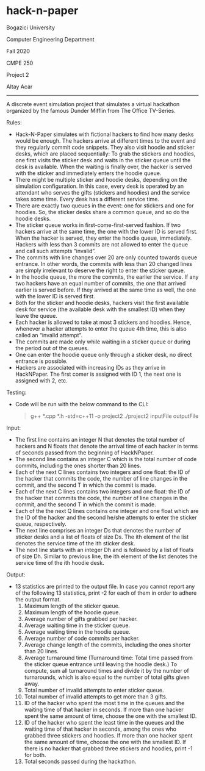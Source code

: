 # hack-n-paper

Bogazici University

Computer Engineering Department

Fall 2020

CMPE 250

Project 2

Altay Acar

***

A discrete event simulation project that simulates a virtual hackathon organized by the famous Dunder Mifflin from The Office TV-Series.

Rules:
- Hack-N-Paper simulates with fictional hackers to find how many desks would be enough. The hackers arrive at different times to the event and they regularly commit code snippets. They also visit hoodie and sticker desks, which are placed sequentially: To grab the stickers and hoodies, one first visits the sticker desk and waits in the sticker queue until the desk is available. When the waiting is finally over, the hacker is served with the sticker and immediately enters the hoodie queue.
- There might be multiple sticker and hoodie desks, depending on the simulation configuration. In this case, every desk is operated by an attendant who serves the gifts (stickers and hoodies) and the service takes some time. Every desk has a different service time.
- There are exactly two queues in the event: one for stickers and one for hoodies. So, the sticker desks share a common queue, and so do the hoodie desks.
- The sticker queue works in first-come-first-served fashion. If two hackers arrive at the same time, the one with the lower ID is served first. When the hacker is served, they enter the hoodie queue, immediately. Hackers with less than 3 commits are not allowed to enter the queue and call such attempts “invalid”.
- The commits with line changes over 20 are only counted towards queue entrance. In other words, the commits with less than 20 changed lines are simply irrelevant to deserve the right to enter the sticker queue.
- In the hoodie queue, the more the commits, the earlier the service. If any two hackers have an equal number of commits, the one that arrived earlier is served before. If they arrived at the same time as well, the one with the lower ID is served first.
- Both for the sticker and hoodie desks, hackers visit the first available desk for service (the available desk with the smallest ID) when they leave the queue.
- Each hacker is allowed to take at most 3 stickers and hoodies. Hence, whenever a hacker attempts to enter the queue 4th time, this is also called an “invalid attempt”.
- The commits are made only while waiting in a sticker queue or during the period out of the queues.
- One can enter the hoodie queue only through a sticker desk, no direct entrance is possible.
- Hackers are associated with increasing IDs as they arrive in HackNPaper. The first comer is assigned with ID 1, the next one is assigned with 2, etc.

Testing:
- Code will be run with the below command to the CLI:
  > g++ *.cpp *.h -std=c++11 -o project2
  > ./project2 inputFile outputFile

Input:
- The first line contains an integer N that denotes the total number of hackers and N floats that denote the arrival time of each hacker in terms of seconds passed from the beginning of HackNPaper.
- The second line contains an integer C which is the total number of code commits, including the ones shorter than 20 lines.
- Each of the next C lines contains two integers and one float: the ID of the hacker that commits the code, the number of line changes in the commit, and the second T in which the commit is made.
- Each of the next C lines contains two integers and one float: the ID of the hacker that commits the code, the number of line changes in the commit, and the second T in which the commit is made.
- Each of the the next Q lines contains one integer and one float which are the ID of the hacker and the second he/she attempts to enter the sticker queue, respectively.
- The next line comprises an integer Ds that denotes the number of sticker desks and a list of floats of size Ds. The ith element of the list denotes the service time of the ith sticker desk.
- The next line starts with an integer Dh and is followed by a list of floats of size Dh. Similar to previous line, the ith element of the list denotes the service time of the ith hoodie desk.

Output:
- 13 statistics are printed to the output file. In case you cannot report any of the following 13 statistics, print -2 for each of them in order to adhere the output format.
  1. Maximum length of the sticker queue.
  2. Maximum length of the hoodie queue.
  3. Average number of gifts grabbed per hacker.
  4. Average waiting time in the sticker queue.
  5. Average waiting time in the hoodie queue.
  6. Average number of code commits per hacker.
  7. Average change length of the commits, including the ones shorter than 20 lines.
  8. Average turnaround time (Turnaround time: Total time passed from the sticker queue entrance until leaving the hoodie desk.) To compute, sum all turnaround times and divide it by the number of turnarounds, which is also equal to the number of total gifts given away.
  9. Total number of invalid attempts to enter sticker queue.
  10. Total number of invalid attempts to get more than 3 gifts.
  11. ID of the hacker who spent the most time in the queues and the waiting time of that hacker in seconds. If more than one hacker spent the same amount of time, choose the one with the smallest ID.
  12. ID of the hacker who spent the least time in the queues and the waiting time of that hacker in seconds, among the ones who grabbed three stickers and hoodies. If more than one hacker spent the same amount of time, choose the one with the smallest ID. If there is no hacker that grabbed three stickers and hoodies, print -1 for both.
  13. Total seconds passed during the hackathon.
